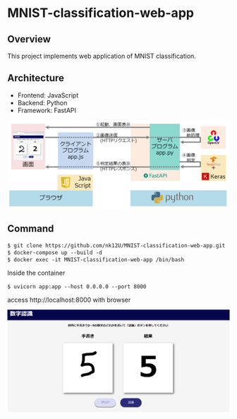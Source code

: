 # MNIST-classification-web-app

## Overview

This project implements web application of MNIST classification. 

## Architecture

- Frontend: JavaScript
- Backend: Python
- Framework: FastAPI

<img src = "https://github.com/nk12U/MNIST-classification-web-app/blob/main/architecture.png"> 

## Command

```
$ git clone https://github.com/nk12U/MNIST-classification-web-app.git
$ docker-compose up --build -d
$ docker exec -it MNIST-classification-web-app /bin/bash
```
Inside the container
```
$ uvicorn app:app --host 0.0.0.0 --port 8000
```

access http://localhost:8000 with browser  

<img src = "https://github.com/nk12U/MNIST-classification-web-app/blob/main/screenshot.png"> 
